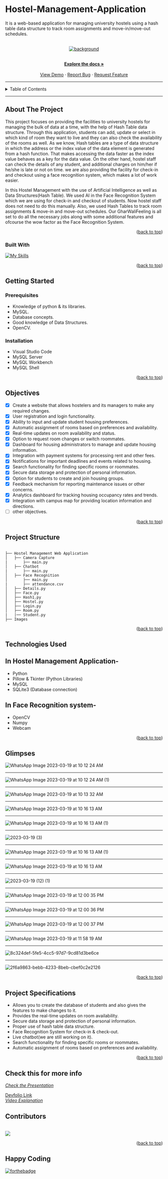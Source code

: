 # Hostel-Management-Application
It is a web-based application for managing university hostels using a hash table data structure to track room assignments and move-in/move-out schedules.
<a name="readme-top"></a>

<br />
<div align="center">
  <a href="#">
    <img src="images/bg.png" alt="background">
  </a>

<p align="center">
    <br />
    <a href="https://github.com/falselunatic/Hostel-Management-Web-Application"><strong>Explore the docs »</strong></a>
    <br />
    <br />
    <a href="https://github.com/falselunatic/Hostel-Management-Application">View Demo</a>
    ·
    <a href="https://github.com/falselunatic/Hostel-Management-Application/issues">Report Bug</a>
    ·
    <a href="https://github.com/falselunatic/Hostel-Management-Application/issues">Request Feature</a>
  </p>
</div>

---


<!-- TABLE OF CONTENTS -->
<details>
  <summary>Table of Contents</summary>
  <ol>
    <li>
      <a href="#about-the-project">About The Project</a>
      <ul>
        <li><a href="#built-with">Built With</a></li>
      </ul>
    </li>
    <li>
      <a href="#getting-started">Getting Started</a>
      <ul>
        <li><a href="#prerequisites">Prerequisites</a></li>
        <li><a href="#installation">Installation</a></li>
      </ul>
    </li>
    <li><a href="#project-structure">Project Structure</a></li>
    <li><a href="#objectives">Objectives</a></li>
    <li><a href="#technologie-sused">Technologies Used</a></li>
    <li><a href="#glimpses">Glimpses</a></li>
    <li><a href="#project-specifications">Project Specifications</a></li>
    <li><a href="#contributors">Contributors</a></li>
    <li><a href="#happy-coding">Happy Coding</a></li>
  </ol>
</details>

---

<!-- ABOUT THE PROJECT -->
## About The Project

This project focuses on providing the facilities to university hostels for managing the bulk of data at a time, with the help of Hash Table data structure. 
Through this application, students can add, update or select in which kind of room they want to live and they can also check the availability of the rooms as well.  As we know, Hash tables are a type of data structure in which the address or the index value of the data element is generated from a hash function. That makes accessing the data faster as the index value behaves as a key for the data value. 
On the other hand, hostel staff can check the details of any student, and additional charges on him/her if he/she is late or not on time. we are also providing the facility for check-in and checkout using a face recognition system, which makes a lot of work easier.

In this Hostel Management with the use of Artificial Intelligence as well as Data Structures(Hash Table).
We used AI in the Face Recognition System which we are using for check-in and checkout of students. Now hostel staff does not need to do this manually. Also, we used Hash Tables to track room assignments & move-in and move-out schedules. Our GharWaliFeeling is all set to do all the necessary jobs along with some additional features and ofcourse the wow factor as the Face Recognition System.


<!-- about -->

<p align="right">(<a href="#readme-top">back to top</a>)</p>



### Built With

[![My Skills](https://skillicons.dev/icons?i=python,mysql,sqlite)](https://skillicons.dev)

<p align="right">(<a href="#readme-top">back to top</a>)</p>



<!-- GETTING STARTED -->

## Getting Started

### Prerequisites

- Knowledge of python & its libraries.
- MySQL.
- Database concepts.
- Good knowledge of Data Structures.
- OpenCV.

### Installation

- Visual Studio Code
- MySQL Server
- MySQL Workbench
- MySQL Shell

<p align="right">(<a href="#readme-top">back to top</a>)</p>

## Objectives

- [x] Create a website that allows hostelers and its managers to make any required changes.
- [x] User registration and login functionality.
- [x] Ability to input and update student housing preferences.
- [x] Automatic assignment of rooms based on preferences and availability.
- [x] Real-time updates on room availability and status.
- [x] Option to request room changes or switch roommates.
- [x] Dashboard for housing administrators to manage and update housing information.
- [x] Integration with payment systems for processing rent and other fees.
- [x] Notifications for important deadlines and events related to housing.
- [x] Search functionality for finding specific rooms or roommates.
- [x] Secure data storage and protection of personal information.
- [x] Option for students to create and join housing groups.
- [x] Feedback mechanism for reporting maintenance issues or other concerns.
- [x] Analytics dashboard for tracking housing occupancy rates and trends.
- [x] Integration with campus map for providing location information and directions.
- [ ] other objectives.

<p align="right">(<a href="#readme-top">back to top</a>)</p>

## Project Structure

```

├── Hostel Management Web Application
│   ├── Camera Capture
|       ├── main.py
│   ├── Chatbot
|       ├── main.py
│   ├── Face Recognition
│       ├── main.py
|       ├── attendance.csv     
│   ├── Details.py
│   ├── Face.py
│   ├── Hash1.py
│   ├── Hostel.py
│   ├── Login.py
│   ├── Room.py
|   |── Student.py
├── Images

```

<p align="right">(<a href="#readme-top">back to top</a>)</p>

## Technologies Used 

## In Hostel Management Application-
- Python
- Pillow & Tkinter (Python Libraries)
- MySQL
- SQLite3 (Database connection)

## In Face Recognition system-
- OpenCV
- Numpy 
- Webcam

<p align="right">(<a href="#readme-top">back to top</a>)</p>

## Glimpses

![WhatsApp Image 2023-03-19 at 10 12 24 AM](https://user-images.githubusercontent.com/97685305/226154582-f1405e41-019f-4520-8b50-ddf7ef3330f1.jpeg)


---

![WhatsApp Image 2023-03-19 at 10 12 24 AM (1)](https://user-images.githubusercontent.com/97685305/226154608-10168c5c-8a3f-462d-85f5-b927dc1e8aaa.jpeg)

---

![WhatsApp Image 2023-03-19 at 10 13 32 AM](https://user-images.githubusercontent.com/97685305/226154622-92fdc5fb-4c8e-4ce9-b01a-c410b7520baf.jpeg)

---

![WhatsApp Image 2023-03-19 at 10 16 13 AM](https://user-images.githubusercontent.com/97685305/226154648-32aedecb-7d79-416a-9f87-affdc71e12ac.jpeg)

---

![WhatsApp Image 2023-03-19 at 10 16 13 AM (1)](https://user-images.githubusercontent.com/97685305/226154656-716b42b0-f146-4d24-ab44-f90becc49c18.jpeg)

---

![2023-03-19 (3)](https://user-images.githubusercontent.com/97685305/226156198-71cd420f-9387-403c-ba10-df4149400dd7.png)

---

![WhatsApp Image 2023-03-19 at 10 16 13 AM (1)](https://user-images.githubusercontent.com/97685305/226156221-734d2cb2-7854-4aef-be97-bb0d79978eb9.jpeg)

---


![WhatsApp Image 2023-03-19 at 10 16 13 AM](https://user-images.githubusercontent.com/97685305/226156229-53e1b082-1bbc-44a8-8774-3f837461c80b.jpeg)


---

![2023-03-19 (12) (1)](https://user-images.githubusercontent.com/97685305/226159468-0f1f425f-36a4-4d56-a4ee-61cf809813c7.png)

---

![WhatsApp Image 2023-03-19 at 12 00 35 PM](https://user-images.githubusercontent.com/97685305/226159530-4f3cd285-a91e-47f9-b26d-145db1e76f09.jpeg)


---

![WhatsApp Image 2023-03-19 at 12 00 36 PM](https://user-images.githubusercontent.com/97685305/226159506-2c22d57c-6b8b-41c5-a73a-58b3ef5dfc2d.jpeg)

---

![WhatsApp Image 2023-03-19 at 12 00 37 PM](https://user-images.githubusercontent.com/97685305/226159494-547fb44a-fcf5-4918-9fd2-bef8b1d031c2.jpeg)

---

![WhatsApp Image 2023-03-19 at 11 58 19 AM](https://user-images.githubusercontent.com/97685305/226159596-d113075c-e22b-4562-9cad-10a000bd6226.jpeg)

---

![8c324def-5fe5-4cc5-97d7-9cd81d3be6ce](https://user-images.githubusercontent.com/97685305/227757274-16489462-b559-4dfe-b89f-090f10e6cc83.png)

---

![2f6a9863-bebb-4233-8beb-cbef0c2e2126](https://user-images.githubusercontent.com/97685305/227757281-9f130450-1498-4493-b92e-a7b9d1a947a3.png)


<p align="right">(<a href="#readme-top">back to top</a>)</p>



## Project Specifications

- Allows you to create the database of students and also gives the features to make changes to it.
- Provides the real-time updates on room availability.
- Secure data storage and protection of personal information.
- Proper use of hash table data structure.
- Face Recognition System for check-in & check-out.
- Live chatbot(we are still working on it).
- Search functionality for finding specific rooms or roommates.
- Automatic assignment of rooms based on preferences and availability.

<p align="right">(<a href="#readme-top">back to top</a>)</p>

## Check this for more info
<a href="https://www.canva.com/design/DAFkrMgtAEs/A4vJzsEesQOB8N-YLly4HQ/view?utm_content=DAFkrMgtAEs&utm_campaign=designshare&utm_medium=link&utm_source=publishsharelink">
  <i> Check the Presentation </i>
</a>
</br>

<a href="https://devfolio.co/projects/hostel-management-web-application-0348">Devfolio Link</a> <br>
<a href="https://www.youtube.com/watch?v=lyzoLD1VzLA">
  <i> Video Explanation </i>
</a>


## Contributors

<br>
<a href="https://github.com/falselunatic/Hostel-Management-Web-Application/graphs/contributors">
  <img src="https://contrib.rocks/image?repo=falselunatic/Hostel-Management-Web-Application" />
</a>

<p align="right">(<a href="#readme-top">back to top</a>)</p>

## Happy Coding

[![forthebadge](https://forthebadge.com/images/badges/built-with-love.svg)](https://forthebadge.com)
